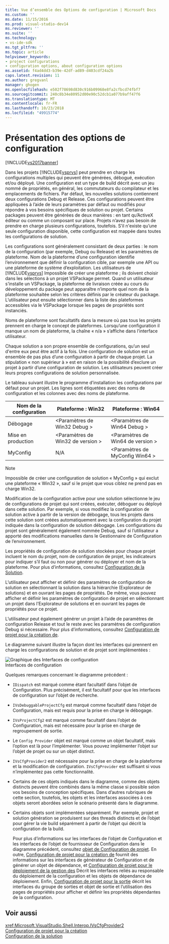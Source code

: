 ```yaml
---
title: Vue d’ensemble des Options de configuration | Microsoft Docs
ms.custom: ''
ms.date: 11/15/2016
ms.prod: visual-studio-dev14
ms.reviewer: ''
ms.suite: ''
ms.technology:
- vs-ide-sdk
ms.tgt_pltfrm: ''
ms.topic: article
helpviewer_keywords:
- project configurations
- configuration options, about configuration options
ms.assetid: f4ad4dd3-b39e-42df-ad89-d403cdf24a2b
caps.latest.revision: 11
ms.author: gregvanl
manager: ghogen
ms.openlocfilehash: e502f78698d830c916b09968e8fa2cfbcd74fbf7
ms.sourcegitcommit: 240c8b34e80952d00e90c52dcb1a077b9aff47f6
ms.translationtype: MT
ms.contentlocale: fr-FR
ms.lasthandoff: 10/23/2018
ms.locfileid: "49915774"
---
```

# <a name="configuration-options-overview"></a>Présentation des options de configuration
[!INCLUDE[vs2017banner](../../includes/vs2017banner.md)]

Dans les projets [!INCLUDE[vsprvs](../../includes/vsprvs-md.md)] peut prendre en charge les configurations multiples qui peuvent être générées, débogué, exécution et/ou déployé. Une configuration est un type de build décrit avec un jeu nommé de propriétés, en général, les commutateurs du compilateur et les emplacements de fichiers. Par défaut, les nouvelles solutions contiennent deux configurations Debug et Release. Ces configurations peuvent être appliquées à l’aide de leurs paramètres par défaut ou modifiés pour répondre à vos besoins spécifiques de solution ou projet. Certains packages peuvent être générées de deux manières : en tant qu’ActiveX éditeur ou comme un composant sur place. Projets n’avez pas besoin de prendre en charge plusieurs configurations, toutefois. S’il n'existe qu’une seule configuration disponible, cette configuration est mappée dans toutes les configurations de solution.  
  
 Les configurations sont généralement consistant de deux parties : le nom de la configuration (par exemple, Debug ou Release) et les paramètres de plateforme. Nom de la plateforme d’une configuration identifie l’environnement que définir la configuration cible, par exemple une API ou une plateforme de système d’exploitation. Les utilisateurs de [!INCLUDE[vsprvs](../../includes/vsprvs-md.md)] Impossible de créer une plateforme ; ils doivent choisir dans les sélections à un projet VSPackage permet. Quand un utilisateur s’installe un VSPackage, la plateforme de livraison créée au cours du développement du package peut apparaître n’importe quel nom de la plateforme souhaitée selon les critères définis par le créateur du package. L’utilisateur peut ensuite sélectionner dans la liste des plateformes accessibles via le VSPackage lorsque les pages de propriétés sont instanciés.  
  
 Noms de plateforme sont facultatifs dans la mesure où pas tous les projets prennent en charge le concept de plateformes. Lorsqu’une configuration il manque un nom de plateforme, la chaîne « n/a » s’affiche dans l’interface utilisateur.  
  
 Chaque solution a son propre ensemble de configurations, qu’un seul d'entre eux peut être actif à la fois. Une configuration de solution est un ensemble de pas plus d’une configuration à partir de chaque projet. La stipulation « non supérieur à » est en raison de la possibilité d’exclure un projet à partir d’une configuration de solution. Les utilisateurs peuvent créer leurs propres configurations de solution personnalisée.  
  
 Le tableau suivant illustre le programme d’installation les configurations par défaut pour un projet. Les lignes sont étiquetées avec des noms de configuration et les colonnes avec des noms de plateforme.  
  
|Nom de la configuration|Plateforme : Win32|Plateforme : Win64|  
|------------------------|----------------------|----------------------|  
|Débogage|\<Paramètres de Win32 Debug >|\<Paramètres de Win64 Debug >|  
|Mise en production|\<Paramètres de Win32 de version >|\<Paramètres de Win64 de version >|  
|MyConfig|N/A|\<Paramètres de MyConfig Win64 >|  
  
> [!NOTE]
>  Impossible de créer une configuration de solution « MyConfig » qui exclut une plateforme « Win32 », sauf si le projet que vous ciblez ne prend pas en charge Win32.  
  
 Modification de la configuration active pour une solution sélectionne le jeu de configurations de projet qui sont créées, exécuter, déboguer ou déployé dans cette solution. Par exemple, si vous modifiez la configuration de solution active à partir de la version de débogage, tous les projets dans cette solution sont créées automatiquement avec la configuration du projet indiquée dans la configuration de solution débogage. Les configurations du projet sont généralement également nommée Debug, sauf si l’utilisateur a apporté des modifications manuelles dans le Gestionnaire de Configuration de l’environnement.  
  
 Les propriétés de configuration de solution stockées pour chaque projet incluent le nom du projet, nom de configuration de projet, les indicateurs pour indiquer s’il faut ou non pour générer ou déployer et nom de la plateforme. Pour plus d’informations, consultez [Configuration de la Solution](../../extensibility/internals/solution-configuration.md).  
  
 L’utilisateur peut afficher et définir des paramètres de configuration de solution en sélectionnant la solution dans la hiérarchie (Explorateur de solutions) et en ouvrant les pages de propriétés. De même, vous pouvez afficher et définir les paramètres de configuration de projet en sélectionnant un projet dans l’Explorateur de solutions et en ouvrant les pages de propriétés pour ce projet.  
  
 L’utilisateur peut également générer un projet à l’aide de paramètres de configuration Release et tout le reste avec les paramètres de configuration Debug si nécessaire. Pour plus d’informations, consultez [Configuration de projet pour la création de](../../extensibility/internals/project-configuration-for-building.md).  
  
 Le diagramme suivant illustre la façon dont les interfaces qui prennent en charge les configurations de solution et de projet sont implémentées :  
  
 ![Graphique des Interfaces de configuration](../../extensibility/internals/media/vsconfiginterfaces.gif "vsConfigInterfaces")  
Interfaces de configuration  
  
 Quelques remarques concernant le diagramme précédent :  
  
- `IDispatch` est marqué comme étant facultatif dans l’objet de Configuration. Plus précisément, il est facultatif pour que les interfaces de configuration sur l’objet de recherche.  
  
- `IVsDebuggableProjectCfg` est marqué comme facultatif dans l’objet de Configuration, mais est requis pour la prise en charge le débogage.  
  
- `IVsProjectCfg2` est marqué comme facultatif dans l’objet de Configuration, mais est nécessaire pour la prise en charge de regroupement de sortie.  
  
- Le `Config Provider` objet est marqué comme un objet facultatif, mais l’option est là pour l’implémenter. Vous pouvez implémenter l’objet sur l’objet de projet ou sur un objet distinct.  
  
- `IVsCfgProvider2` est nécessaire pour la prise en charge de la plateforme et la modification de configuration. `IVsCfgProvider` est suffisant si vous n’implémentez pas cette fonctionnalité.  
  
- Certains de ces objets indiqués dans le diagramme, comme des objets distincts peuvent être combinés dans la même classe si possible selon vos besoins de conception spécifiques. Dans d’autres rubriques de cette section, toutefois, les objets et les interfaces associées à ces objets seront abordées selon le scénario présenté dans le diagramme.  
  
- Certains objets sont implémentées séparément. Par exemple, projet et solution génération se produisent sur des threads distincts et de l’objet pour gérer la vie build séparément à partir de l’objet qui décrit la configuration de la build.  
  
  Pour plus d’informations sur les interfaces de l’objet de Configuration et les interfaces de l’objet de fournisseur de Configuration dans le diagramme précédent, consultez [objet de Configuration de projet](../../extensibility/internals/project-configuration-object.md). En outre, [Configuration de projet pour la création de](../../extensibility/internals/project-configuration-for-building.md) fournit des informations sur les interfaces de générateur de Configuration et de générer un objet de dépendance, et [Configuration de projet pour le déploiement de la gestion des](../../extensibility/internals/project-configuration-for-managing-deployment.md) Décrit les interfaces reliés au responsable du déploiement de la configuration et les objets de dépendance de déploiement. Enfin, [Configuration de projet pour la sortie](../../extensibility/internals/project-configuration-for-output.md) décrit les interfaces du groupe de sorties et objet de sortie et l’utilisation des pages de propriétés pour afficher et définir les propriétés dépendantes de la configuration.  
  
## <a name="see-also"></a>Voir aussi  
 <xref:Microsoft.VisualStudio.Shell.Interop.IVsCfgProvider2>   
 [Configuration de projet pour la création](../../extensibility/internals/project-configuration-for-building.md)   
 [Configuration de la solution](../../extensibility/internals/solution-configuration.md)

